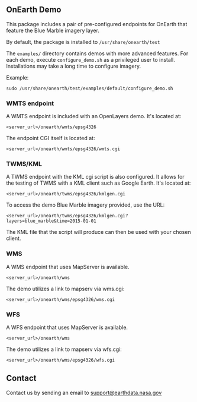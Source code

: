 ## OnEarth Demo

This package includes a pair of pre-configured endpoints for OnEarth that feature the Blue Marble imagery layer.

By default, the package is installed to ``/usr/share/onearth/test``

The ``examples/`` directory contains demos with more advanced features. For each demo, execute `configure_demo.sh` as a privileged user to install. Installations may take a long time to configure imagery.

Example:

``sudo /usr/share/onearth/test/examples/default/configure_demo.sh``

### WMTS endpoint
A WMTS endpoint is included with an OpenLayers demo. It's located at:

``<server_url>/onearth/wmts/epsg4326``

The endpoint CGI itself is located at:

``<server_url>/onearth/wmts/epsg4326/wmts.cgi``

### TWMS/KML
A TWMS endpoint with the KML cgi script is also configured. It allows for the testing of TWMS with a KML client such as Google Earth. It's located at:

``<server_url>/onearth/twms/epsg4326/kmlgen.cgi``

To access the demo Blue Marble imagery provided, use the URL:

``<server_url>/onearth/twms/epsg4326/kmlgen.cgi?layers=blue_marble&time=2015-01-01``

The KML file that the script will produce can then be used with your chosen client.

### WMS
A WMS endpoint that uses MapServer is available.

``<server_url>/onearth/wms``

The demo utilizes a link to mapserv via wms.cgi:

``<server_url>/onearth/wms/epsg4326/wms.cgi``

### WFS
A WFS endpoint that uses MapServer is available.

``<server_url>/onearth/wms``

The demo utilizes a link to mapserv via wfs.cgi:

``<server_url>/onearth/wms/epsg4326/wfs.cgi``

## Contact

Contact us by sending an email to
[support@earthdata.nasa.gov](mailto:support@earthdata.nasa.gov)
